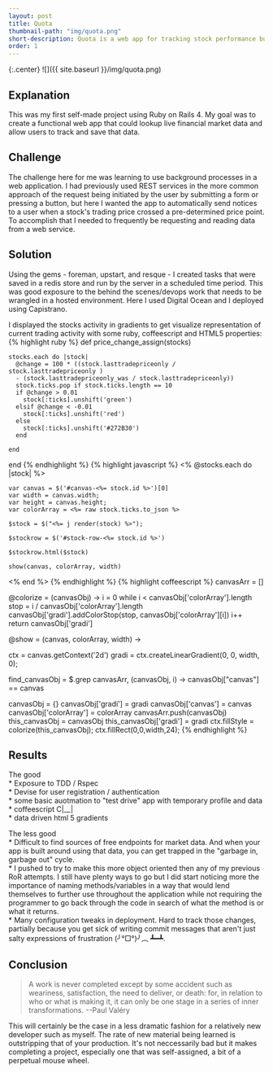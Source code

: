 ```yaml
---
layout: post
title: Quota
thumbnail-path: "img/quota.png"
short-description: Quota is a web app for tracking stock performance built on <a href="https://github.com/rails/rails">Rails</a> with <a href="https://github.com/resque/resque">Resque</a>, <a href="http://redis.io/">Redis</a>, and <a href="https://www.postgresql.org/">postgres</a>.  <br>Deployed via <a href="https://github.com/capistrano/capistrano">Capistrano</a> to Digital Ocean.
order: 1
---
```


{:.center}
![]({{ site.baseurl }}/img/quota.png)

## Explanation
This was my first self-made project using Ruby on Rails 4.  My goal was to create a functional web app that could lookup live financial market data and allow users to track and save that data. 

## Challenge

The challenge here for me was learning to use background processes in a web application.  I had previously used REST services in the more common approach of the request being initiated by the user by submitting a form or pressing a button, but here I wanted the app to automatically send notices to a user when a stock's trading price crossed a pre-determined price point.  To accomplish that I needed to frequently be requesting and reading data from a web service. 

## Solution

Using the gems - foreman, upstart, and resque - I created tasks that were saved in a redis store and run by the server in a scheduled time period.  This was good exposure to the behind the scenes/devops work that needs to be wrangled in a hosted environment.  Here I used Digital Ocean and I deployed using Capistrano.  

I displayed the stocks activity in gradients to get visualize representation of current trading activity with some ruby, coffeescript and HTML5 properties:
{% highlight ruby %}
  def price_change_assign(stocks)

    stocks.each do |stock|
      @change = 100 * ((stock.lasttradepriceonly / stock.lasttradepriceonly ) 
      - (stock.lasttradepriceonly_was / stock.lasttradepriceonly))
      stock.ticks.pop if stock.ticks.length == 10
      if @change > 0.01
        stock[:ticks].unshift('green')
      elsif @change < -0.01
        stock[:ticks].unshift('red')
      else
        stock[:ticks].unshift('#272B30')
      end
      
    end
end
{% endhighlight %}
{% highlight javascript %}
<% @stocks.each do |stock| %>

    var canvas = $('#canvas-<%= stock.id %>')[0]
    var width = canvas.width;
    var height = canvas.height;
    var colorArray = <%= raw stock.ticks.to_json %>
    
    $stock = $("<%= j render(stock) %>");

    $stockrow = $('#stock-row-<%= stock.id %>')

    $stockrow.html($stock)

    show(canvas, colorArray, width)

    
<% end %>
{% endhighlight %}
{% highlight coffeescript %}
canvasArr = []

@colorize = (canvasObj) ->
  i = 0
  while i < canvasObj['colorArray'].length
    stop = i / canvasObj['colorArray'].length
    canvasObj['gradi'].addColorStop(stop, canvasObj['colorArray'][i])
    i++
  return canvasObj['gradi']
    
@show = (canvas, colorArray, width) ->

  ctx = canvas.getContext('2d')
  gradi = ctx.createLinearGradient(0, 0, width, 0);

  find_canvasObj = $.grep canvasArr, (canvasObj, i) ->
    canvasObj["canvas"] == canvas 
  
  canvasObj = {}
  canvasObj['gradi'] = gradi
  canvasObj['canvas'] = canvas
  canvasObj['colorArray'] = colorArray
  canvasArr.push(canvasObj)
  this_canvasObj = canvasObj
  this_canvasObj['gradi'] = gradi
  ctx.fillStyle = colorize(this_canvasObj);
  ctx.fillRect(0,0,width,24); 
{% endhighlight %}

## Results

The good  
    * Exposure to TDD / Rspec  
    * Devise for user registration / authentication  
    * some basic auotmation to "test drive" app with temporary profile and data  
    * coffeescript   C|__|  
    * data driven html 5 gradients  
    
The less good  
    * Difficult to find sources of free endpoints for market data.  And when your app is built around using that data, you can get trapped in the "garbage in, garbage out" cycle.    
    * I pushed to try to make this more object oriented then any of my previous RoR attempts.  I still have plenty ways to go but I did start noticing more the importance of naming methods/variables in a way that would lend themselves to further use throughout the application while not requiring the programmer to go back through the code in search of what the method is or what it returns.  
    * Many configuration tweaks in deployment.  Hard to track those changes, partially because you get sick of writing commit messages that aren't just salty expressions of frustration  (╯°□°)╯︵ ┻━┻.
    
## Conclusion

> A work is never completed except by some accident such as weariness, satisfaction, the need to deliver, or death: for, in relation to who or what is making it, it can only be one stage in a series of inner transformations. --Paul Valéry

This will certainly be the case in a less dramatic fashion for a relatively new developer such as myself.  The rate of new material being learned is outstripping that of your production.  It's not neccessarily bad but it makes completing a project, especially one that was self-assigned, a bit of a perpetual mouse wheel. 
